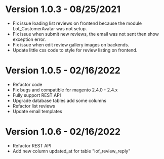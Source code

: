 # Version 1.0.3 - 08/25/2021
- Fix issue loading list reviews on frontend because the module Lof_CustomerAvatar was not setup.
- Fix issue when submit new reviews, the email was not sent then show exception error.
- Fix issue when edit review gallery images on backends.
- Update little css code to style for review listing on frontend.

# Version 1.0.5 - 02/16/2022
- Refactor code
- Fix bugs and compatible for magento 2.4.0 - 2.4.x
- Fully support REST API
- Upgrade database tables add some columns
- Refactor list reviews
- Update email templates

# Version 1.0.6 - 02/16/2022
- Refactor REST API
- Add new column updated_at for table "lof_review_reply"
